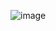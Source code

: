 ![image](https://github.com/Injun1994/java-blackjack-precourse/assets/39580952/b68698bf-fc20-4a30-943f-34146da2c667)
